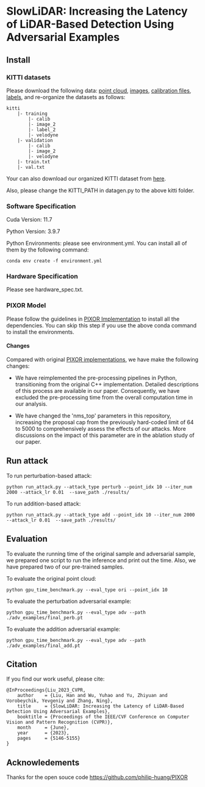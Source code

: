# SlowLiDAR: Increasing the Latency of LiDAR-Based Detection Using Adversarial Examples

## Install

### KITTI datasets

Please download the following data: [point cloud](https://s3.eu-central-1.amazonaws.com/avg-kitti/data_object_velodyne.zip), [images](https://s3.eu-central-1.amazonaws.com/avg-kitti/data_object_image_2.zip), [calibration files](https://s3.eu-central-1.amazonaws.com/avg-kitti/data_object_calib.zip), [labels](https://s3.eu-central-1.amazonaws.com/avg-kitti/data_object_label_2.zip), and re-organize the datasets as follows:
```
kitti
    |- training
        |- calib 
        |- image_2 
        |- label_2 
        |- velodyne 
    |- validation
        |- calib 
        |- image_2 
        |- velodyne 
    |- train.txt
    |- val.txt
```
Your can also download our organized KITTI dataset from [here](https://drive.google.com/file/d/1Lrp5ncbqu07ChMrQCvXndSTHmKLDm8A-/view?usp=sharing).

Also, please change the KITTI_PATH in datagen.py to the above kitti folder. 

### Software Specification
Cuda Version: 11.7

Python Version: 3.9.7

Python Environments: please see environment.yml. You can install all of them by the following command:

```
conda env create -f environment.yml
```

### Hardware Specification

Please see hardware_spec.txt.

### PIXOR Model

Please follow the guidelines in [PIXOR Implementation](https://github.com/philip-huang/PIXOR) to install all the dependencies. You can skip this step if you use the above conda command to install the environments.

#### Changes
Compared with original [PIXOR implementations](https://github.com/philip-huang/PIXOR), we have make the following changes:

- We have reimplemented the pre-processing pipelines in Python, transitioning from the original C++ implementation. Detailed descriptions of this process are available in our paper. Consequently, we have excluded the pre-processing time from the overall computation time in our analysis.

- We have changed the 'nms_top' parameters in this repository, increasing the proposal cap from the previously hard-coded limit of 64 to 5000 to comprehensively assess the effects of our attacks. More discussions on the impact of this parameter are in the ablation study of our paper.

## Run attack
To run perturbation-based attack:
```
python run_attack.py --attack_type perturb --point_idx 10 --iter_num 2000 --attack_lr 0.01  --save_path ./results/
```

To run addition-based attack:
```
python run_attack.py --attack_type add --point_idx 10 --iter_num 2000 --attack_lr 0.01  --save_path ./results/
```
## Evaluation
To evaluate the running time of the original sample and adversarial sample, we prepared one script to run the inference and print out the time. Also, we have prepared two of our pre-trained samples.

To evaluate the original point cloud:
```
python gpu_time_benchmark.py --eval_type ori --point_idx 10
```

To evaluate the perturbation adversarial example: 
```
python gpu_time_benchmark.py --eval_type adv --path ./adv_examples/final_perb.pt
```

To evaluate the addition adversarial example: 
```
python gpu_time_benchmark.py --eval_type adv --path ./adv_examples/final_add.pt
```



## Citation
If you find our work useful, please cite:

```
@InProceedings{Liu_2023_CVPR,
    author    = {Liu, Han and Wu, Yuhao and Yu, Zhiyuan and Vorobeychik, Yevgeniy and Zhang, Ning},
    title     = {SlowLiDAR: Increasing the Latency of LiDAR-Based Detection Using Adversarial Examples},
    booktitle = {Proceedings of the IEEE/CVF Conference on Computer Vision and Pattern Recognition (CVPR)},
    month     = {June},
    year      = {2023},
    pages     = {5146-5155}
}
```

## Acknowledements

Thanks for the open souce code https://github.com/philip-huang/PIXOR
